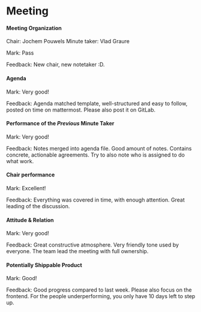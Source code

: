 # Meeting

#### Meeting Organization

Chair: Jochem Pouwels
Minute taker: Vlad Graure

Mark: Pass

Feedback: New chair, new notetaker :D.

#### Agenda 

Mark: Very good!

Feedback: Agenda matched template, well-structured and easy to follow, posted on time on mattermost. Please also post it on GitLab.

#### Performance of the *Previous* Minute Taker

Mark: Very good!

Feedback: Notes merged into agenda file. Good amount of notes. Contains concrete, actionable agreements. Try to also note who is assigned to do what work.

#### Chair performance

Mark: Excellent!

Feedback: Everything was covered in time, with enough attention. Great leading of the discussion.

#### Attitude & Relation

Mark: Very good!

Feedback: Great constructive atmosphere. Very friendly tone used by everyone. The team lead the meeting with full ownership.

#### Potentially Shippable Product

Mark: Good!

Feedback: Good progress compared to last week. Please also focus on the frontend. For the people underperforming, you only have 10 days left to step up.